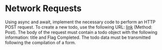# Network Requests

Using async and await, implement the necessary code to perform an HTTP POST request. To create a new todo, use the following URL: [link](https://jsonplaceholder.typicode.com/todos) (Method: Post). The body of the request must contain a todo object with the following information: title and Flag Completed. The todo data must be transmitted following the compilation of a form.
